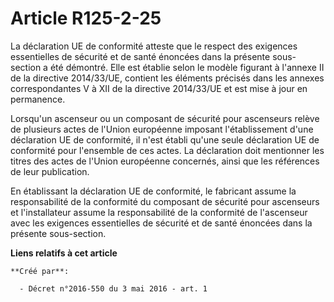 # Article R125-2-25

La déclaration UE de conformité atteste que le respect des exigences essentielles de sécurité et de santé énoncées dans la
présente sous-section a été démontré. Elle est établie selon le modèle figurant à l'annexe II de la directive 2014/33/UE,
contient les éléments précisés dans les annexes correspondantes V à XII de la directive 2014/33/UE et est mise à jour en
permanence.

Lorsqu'un ascenseur ou un composant de sécurité pour ascenseurs relève de plusieurs actes de l'Union européenne imposant
l'établissement d'une déclaration UE de conformité, il n'est établi qu'une seule déclaration UE de conformité pour l'ensemble
de ces actes. La déclaration doit mentionner les titres des actes de l'Union européenne concernés, ainsi que les références
de leur publication.

En établissant la déclaration UE de conformité, le fabricant assume la responsabilité de la conformité du composant de
sécurité pour ascenseurs et l'installateur assume la responsabilité de la conformité de l'ascenseur avec les exigences
essentielles de sécurité et de santé énoncées dans la présente sous-section.

**Liens relatifs à cet article**

	**Créé par**:

	  - Décret n°2016-550 du 3 mai 2016 - art. 1
